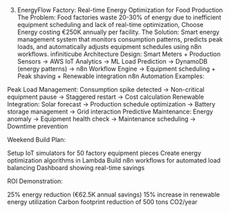 3. EnergyFlow Factory: Real-time Energy Optimization for Food Production
The Problem: Food factories waste 20-30% of energy due to inefficient equipment scheduling and lack of real-time optimization, Choose Energy costing €250K annually per facility.
The Solution: Smart energy management system that monitors consumption patterns, predicts peak loads, and automatically adjusts equipment schedules using n8n workflows. infiniticube
Architecture Design:
Smart Meters + Production Sensors → AWS IoT Analytics
→ ML Load Prediction → DynamoDB (energy patterns)
→ n8n Workflow Engine → Equipment scheduling + Peak shaving + Renewable integration
n8n Automation Examples:

Peak Load Management: Consumption spike detected → Non-critical equipment pause → Staggered restart → Cost calculation
Renewable Integration: Solar forecast → Production schedule optimization → Battery storage management → Grid interaction
Predictive Maintenance: Energy anomaly → Equipment health check → Maintenance scheduling → Downtime prevention

Weekend Build Plan:

Setup IoT simulators for 50 factory equipment pieces
Create energy optimization algorithms in Lambda
Build n8n workflows for automated load balancing
Dashboard showing real-time savings

ROI Demonstration:

25% energy reduction (€62.5K annual savings)
15% increase in renewable energy utilization
Carbon footprint reduction of 500 tons CO2/year